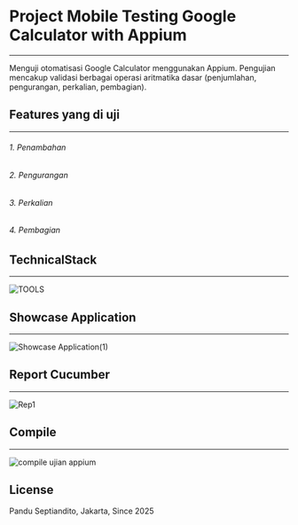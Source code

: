 # Project Mobile Testing Google Calculator with Appium 
------------------------
Menguji otomatisasi Google Calculator menggunakan Appium. Pengujian mencakup validasi berbagai operasi aritmatika dasar (penjumlahan, pengurangan, perkalian, pembagian).


## Features yang di uji
------------------------
###### 1. Penambahan
###### 2. Pengurangan
###### 3. Perkalian
###### 4. Pembagian

## TechnicalStack
------------------------
![TOOLS](https://github.com/user-attachments/assets/d17dec82-b004-4ac2-8bb3-162415cc92e0)


## Showcase Application
------------------------
![Showcase Application(1)](https://github.com/user-attachments/assets/4cc02841-1268-4ddd-8519-46c0405b0520)


## Report Cucumber
------------------------
![Rep1](https://github.com/user-attachments/assets/1f217791-f3cc-4b41-8b2e-c1bc1594d284)


## Compile 
------------------------
![compile ujian appium](https://github.com/user-attachments/assets/304a7899-3837-4f30-9011-27256e42a310)


## License
Pandu Septiandito, Jakarta, Since 2025
